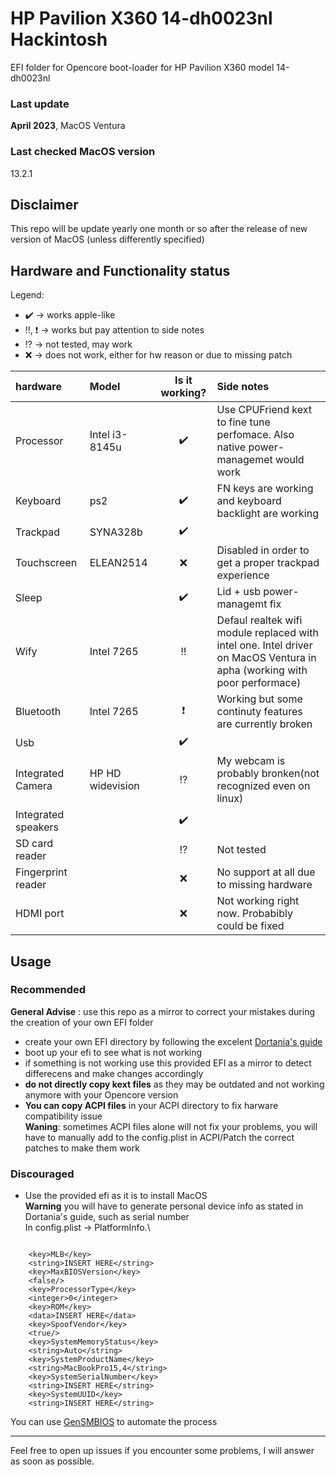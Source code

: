 # HP Pavilion X360 14-dh0023nl Hackintosh
EFI folder for Opencore boot-loader for HP Pavilion X360 model 14-dh0023nl
### Last update
**April 2023**, MacOS Ventura
### Last checked MacOS version
13.2.1
## Disclaimer
This repo will be update yearly one month or so after the release of new version of MacOS (unless differently specified)
## Hardware and Functionality status
Legend:
- :heavy_check_mark: -> works apple-like
- :bangbang:, :heavy_exclamation_mark: -> works but pay attention to side notes
- :interrobang: -> not tested, may work
- :x: -> does not work, either for hw reason or due to missing patch

|hardware|Model|Is it working?|Side notes|
|:-------|:----|:------------:|:---------|
|Processor|Intel i3-8145u|:heavy_check_mark:|Use CPUFriend kext to fine tune perfomace. Also native power-managemet would work|
|Keyboard|ps2|:heavy_check_mark:|FN keys are working and keyboard backlight are working|
|Trackpad|SYNA328b|:heavy_check_mark:||
|Touchscreen|ELEAN2514|:x:|Disabled in order to get a proper trackpad experience|
|Sleep||:heavy_check_mark:|Lid + usb power-managemt fix|
|Wify|Intel 7265|:bangbang:|Defaul realtek wifi module replaced with intel one. Intel driver on MacOS Ventura in apha (working with poor performace)|
|Bluetooth|Intel 7265|:heavy_exclamation_mark:|Working but some continuty features are currently broken|
|Usb||:heavy_check_mark:||
|Integrated Camera|HP HD widevision|:interrobang:|My webcam is probably bronken(not recognized even on linux)|
|Integrated speakers||:heavy_check_mark:||
|SD card reader||:interrobang:|Not tested|
|Fingerprint reader||:x:|No support at all due to missing hardware|
|HDMI port||:x:|Not working right now. Probabibly could be fixed|
## Usage
### Recommended
**General Advise** : use this repo as a mirror to correct your mistakes during the creation of your own EFI folder
- create your own EFI directory by following the excelent [Dortania's guide](https://dortania.github.io/OpenCore-Install-Guide/)
- boot up your efi to see what is not working
- if something is not working use this provided EFI as a mirror to detect differecens and make changes accordingly
- **do not directly copy kext files** as they may be outdated and not working anymore with your Opencore version 
- **You can copy ACPI files** in your ACPI directory to fix harware compatibility issue\
**Waning**: sometimes ACPI files alone will not fix your problems, you will have to manually add to the config.plist in ACPI/Patch the correct patches to make them work

### Discouraged
- Use the provided efi as it is to install MacOS\
**Warning** you will have to generate personal device info as stated in Dortania's guide, such as serial number\
In config.plist -> PlatformInfo.\

```

	<key>MLB</key>
	<string>INSERT HERE</string>
	<key>MaxBIOSVersion</key>
	<false/>
	<key>ProcessorType</key>
	<integer>0</integer>
	<key>ROM</key>
	<data>INSERT HERE</data>
	<key>SpoofVendor</key>
	<true/>
	<key>SystemMemoryStatus</key>
	<string>Auto</string>
	<key>SystemProductName</key>
	<string>MacBookPro15,4</string>
	<key>SystemSerialNumber</key>
	<string>INSERT HERE</string>
	<key>SystemUUID</key>
	<string>INSERT HERE</string>
```
You can use [GenSMBIOS](https://github.com/corpnewt/GenSMBIOS) to automate the process

---
Feel free to open up issues if you encounter some problems, I will answer as soon as possible.
